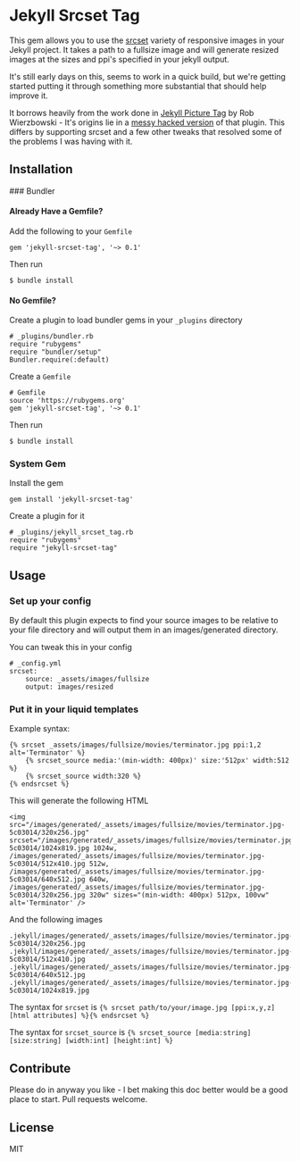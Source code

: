 # Jekyll Srcset Tag

This gem allows you to use the [srcset](https://responsiveimages.org/) variety of responsive images in your Jekyll project. 
It takes a path to a fullsize image and will generate resized images at the sizes and ppi's specified in your jekyll output.

It's still early days on this, seems to work in a quick build, but we're getting started putting it through something more substantial that should help improve it.

It borrows heavily from the work done in [Jekyll Picture Tag](https://github.com/robwierzbowski/jekyll-picture-tag) by Rob Wierzbowski - It's origins lie in a [messy hacked version](https://gist.github.com/kevindew/99a955b3f9e06c0a3f2f) of that plugin. This differs by supporting srcset and a few other tweaks that resolved some of the problems I was having with it.

## Installation

### Bundler

#### Already Have a Gemfile?

Add the following to your `Gemfile`

    gem 'jekyll-srcset-tag', '~> 0.1'

Then run

    $ bundle install

#### No Gemfile?

Create a plugin to load bundler gems in your `_plugins` directory

    # _plugins/bundler.rb
    require "rubygems"
    require "bundler/setup"
    Bundler.require(:default)

Create a `Gemfile`

    # Gemfile
    source 'https://rubygems.org'
    gem 'jekyll-srcset-tag', '~> 0.1'

Then run

    $ bundle install      

### System Gem

Install the gem
    
    gem install 'jekyll-srcset-tag'

Create a plugin for it

    # _plugins/jekyll_srcset_tag.rb
    require "rubygems"
    require "jekyll-srcset-tag"

## Usage

### Set up your config

By default this plugin expects to find your source images to be relative to your file directory and will output them in an 
images/generated directory.

You can tweak this in your config

    # _config.yml
    srcset:
        source: _assets/images/fullsize
        output: images/resized

### Put it in your liquid templates

Example syntax:

    {% srcset _assets/images/fullsize/movies/terminator.jpg ppi:1,2 alt='Terminator' %}
        {% srcset_source media:'(min-width: 400px)' size:'512px' width:512 %}
        {% srcset_source width:320 %}
    {% endsrcset %}

This will generate the following HTML

    <img src="/images/generated/_assets/images/fullsize/movies/terminator.jpg-5c03014/320x256.jpg" srcset="/images/generated/_assets/images/fullsize/movies/terminator.jpg-5c03014/1024x819.jpg 1024w, /images/generated/_assets/images/fullsize/movies/terminator.jpg-5c03014/512x410.jpg 512w, /images/generated/_assets/images/fullsize/movies/terminator.jpg-5c03014/640x512.jpg 640w, /images/generated/_assets/images/fullsize/movies/terminator.jpg-5c03014/320x256.jpg 320w" sizes="(min-width: 400px) 512px, 100vw" alt='Terminator' />    

And the following images

    .jekyll/images/generated/_assets/images/fullsize/movies/terminator.jpg-5c03014/320x256.jpg
    .jekyll/images/generated/_assets/images/fullsize/movies/terminator.jpg-5c03014/512x410.jpg
    .jekyll/images/generated/_assets/images/fullsize/movies/terminator.jpg-5c03014/640x512.jpg
    .jekyll/images/generated/_assets/images/fullsize/movies/terminator.jpg-5c03014/1024x819.jpg

The syntax for `srcset` is `{% srcset path/to/your/image.jpg [ppi:x,y,z] [html attributes] %}{% endsrcset %}`

The syntax for `srcset_source` is `{% srcset_source [media:string] [size:string] [width:int] [height:int] %}`

## Contribute

Please do in anyway you like - I bet making this doc better would be a good place to start. Pull requests welcome.

## License

MIT
